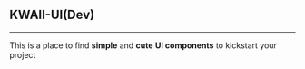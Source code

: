 ## KWAII-UI(Dev)
---
This is a place to find **simple** and **cute** **UI components** to kickstart your project